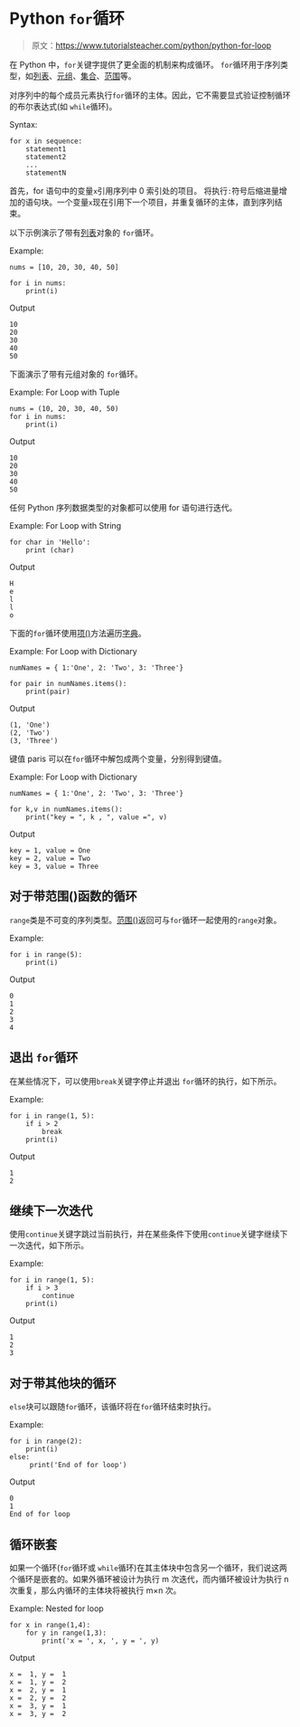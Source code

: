 # Python `for`循环

> 原文：<https://www.tutorialsteacher.com/python/python-for-loop>

在 Python 中，`for`关键字提供了更全面的机制来构成循环。 `for`循环用于序列类型，如[列表](/python/python-list)、[元组](/python/python-tuple)、[集合](/python/python-set)、[范围](/python/range-method)等。

对序列中的每个成员元素执行`for`循环的主体。因此，它不需要显式验证控制循环的布尔表达式(如 `while`循环)。

Syntax:

```
for x in sequence:
    statement1
    statement2
    ...
    statementN

```

首先，for 语句中的变量`x`引用序列中 0 索引处的项目。 将执行`:`符号后缩进量增加的语句块。一个变量`x`现在引用下一个项目，并重复循环的主体，直到序列结束。

以下示例演示了带有[列表](/python/python-list)对象的 `for`循环。

Example: 

```
nums = [10, 20, 30, 40, 50]

for i in nums:
    print(i) 
```

Output

```
10
20
30
40
50 
```

下面演示了带有元组对象的 `for`循环。

Example: For Loop with Tuple 

```
nums = (10, 20, 30, 40, 50)
for i in nums:
    print(i) 
```

Output

```
10
20
30
40
50 
```

任何 Python 序列数据类型的对象都可以使用 for 语句进行迭代。

Example: For Loop with String 

```
for char in 'Hello':
    print (char) 
```

Output

```
H
e
l
l
o 
```

下面的`for`循环使用[项()](/python/dict-items)方法遍历[字典](/python/python-dictionary)。

Example: For Loop with Dictionary 

```
numNames = { 1:'One', 2: 'Two', 3: 'Three'}

for pair in numNames.items():
    print(pair) 
```

Output

```
(1, 'One')
(2, 'Two')
(3, 'Three')
```

键值 paris 可以在`for`循环中解包成两个变量，分别得到键值。

Example: For Loop with Dictionary 

```
numNames = { 1:'One', 2: 'Two', 3: 'Three'}

for k,v in numNames.items():
    print("key = ", k , ", value =", v) 
```

Output

```
key = 1, value = One
key = 2, value = Two
key = 3, value = Three 
```

## 对于带范围()函数的循环

`range`类是不可变的序列类型。[范围()](/python/range-method)返回可与`for`循环一起使用的`range`对象。

Example: 

```
for i in range(5):
    print(i) 
```

Output

```
0
1
2
3
4 
```

## 退出 `for`循环

在某些情况下，可以使用`break`关键字停止并退出 `for`循环的执行，如下所示。

Example: 

```
for i in range(1, 5):
    if i > 2
        break
    print(i) 
```

Output

```
1
2 
```

## 继续下一次迭代

使用`continue`关键字跳过当前执行，并在某些条件下使用`continue`关键字继续下一次迭代，如下所示。

Example: 

```
for i in range(1, 5):
    if i > 3
        continue
    print(i) 
```

Output

```
1
2
3 
```

## 对于带其他块的循环

`else`块可以跟随`for`循环，该循环将在`for`循环结束时执行。

Example: 

```
for i in range(2):
    print(i)
else:
     print('End of for loop') 
```

Output

```
0
1
End of for loop 
```

## 循环嵌套

如果一个循环(`for`循环或 `while`循环)在其主体块中包含另一个循环，我们说这两个循环是嵌套的。如果外循环被设计为执行 m 次迭代，而内循环被设计为执行 n 次重复，那么内循环的主体块将被执行 m×n 次。

Example: Nested for loop 

```
for x in range(1,4):
    for y in range(1,3):
        print('x = ', x, ', y = ', y) 
```

Output

```
x =  1, y =  1
x =  1, y =  2
x =  2, y =  1
x =  2, y =  2
x =  3, y =  1
x =  3, y =  2 
```

